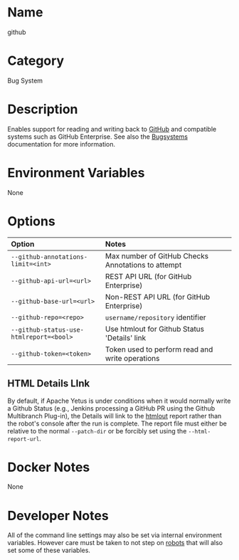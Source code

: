 <!---
  Licensed to the Apache Software Foundation (ASF) under one
  or more contributor license agreements.  See the NOTICE file
  distributed with this work for additional information
  regarding copyright ownership.  The ASF licenses this file
  to you under the Apache License, Version 2.0 (the
  "License"); you may not use this file except in compliance
  with the License.  You may obtain a copy of the License at

    http://www.apache.org/licenses/LICENSE-2.0

  Unless required by applicable law or agreed to in writing,
  software distributed under the License is distributed on an
  "AS IS" BASIS, WITHOUT WARRANTIES OR CONDITIONS OF ANY
  KIND, either express or implied.  See the License for the
  specific language governing permissions and limitations
  under the License.
-->

# Name

github

# Category

Bug System

# Description

Enables support for reading and writing back to [GitHub](https://github.com/) and compatible systems such as GitHub Enterprise.  See also the [Bugsystems](../../bugsystems) documentation for more information.

# Environment Variables

None

# Options

| Option | Notes |
|:---------|:------|
| `--github-annotations-limit=<int>` | Max number of GitHub Checks Annotations to attempt |
| `--github-api-url=<url>` | REST API URL (for GitHub Enterprise) |
| `--github-base-url=<url>` | Non-REST API URL (for GitHub Enterprise) |
| `--github-repo=<repo>` | `username/repository` identifier |
| `--github-status-use-htmlreport=<bool>` | Use htmlout for Github Status 'Details' link |
| `--github-token=<token>` | Token used to perform read and write operations |

## HTML Details LInk

By default, if Apache Yetus is under conditions when it would normally write a Github Status (e.g., Jenkins processing
a GitHub PR using the Github Multibranch Plug-in), the Details will link to the [htmlout](../htmlout) report rather than
the robot's console after the run is complete. The report file must either be relative to the normal `--patch-dir` or
be forcibly set using the `--html-report-url`.

# Docker Notes

None

# Developer Notes

All of the command line settings may also be set via internal environment variables.  However care must be taken to not step on [robots](../../robots) that will also set some of these variables.
